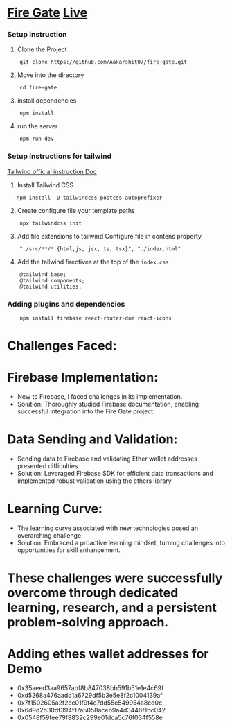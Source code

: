 # [Fire Gate](https://fire-gate-aakarshit-choudharys-projects.vercel.app/) [Live](https://fire-gate-aakarshit-choudharys-projects.vercel.app/)
### Setup instruction

1. Clone the Project

```
    git clone https://github.com/Aakarshit07/fire-gate.git
```
2. Move into the directory

```
    cd fire-gate
```

3. install dependencies

```
    npm install
```

4. run the server

```
    npm run dev
```


### Setup instructions for  tailwind

[Tailwind official instruction Doc](https://tailwindcss.com/docs/installation)

1. Install Tailwind CSS

```
   npm install -D tailwindcss postcss autoprefixer
```

2. Create configure file your template paths

```
    npx tailwindcss init
```

3. Add file extensions to tailwind Configure file in contens property

```
    "./src/**/*.{html,js, jsx, ts, tsx}", "./index.html"
```

4. Add the tailwind firectives at the top of the `index.css`

```
    @tailwind base;
    @tailwind components;
    @tailwind utilities;
```

### Adding plugins and dependencies

```
    npm install firebase react-router-dom react-icons
```

# Challenges Faced:


# Firebase Implementation:
- New to Firebase, I faced challenges in its implementation.
- Solution: Thoroughly studied Firebase documentation, enabling successful integration into the Fire Gate project.

# Data Sending and Validation:
- Sending data to Firebase and validating Ether wallet addresses presented difficulties.
- Solution: Leveraged Firebase SDK for efficient data transactions and implemented robust validation using the ethers library.

# Learning Curve:
- The learning curve associated with new technologies posed an overarching challenge.
- Solution: Embraced a proactive learning mindset, turning challenges into opportunities for skill enhancement.

# These challenges were successfully overcome through dedicated learning, research, and a persistent problem-solving approach.

# Adding ethes wallet addresses for Demo
- 0x35aeed3aa9657abf8b847038bb591b51e1e4c69f
- 0xd5268a476aadd1a6729df5b3e5e8f2c1004139af
- 0x7f1502605a2f2cc01f9f4e7dd55e549954a8cd0c
- 0x6d9d2b30df394f17a5058aceb9a4d3446f1bc042
- 0x0548f59fee79f8832c299e01dca5c76f034f558e
